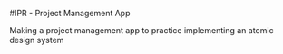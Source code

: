 #IPR - Project Management App

<p>
Making a project management app to practice implementing an atomic design system
</p>
